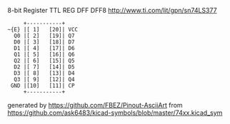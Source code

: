 8-bit Register
TTL REG DFF DFF8
http://www.ti.com/lit/gpn/sn74LS377


	     +-----------+
	~{E} |[ 1]   [20]| VCC
	  Q0 |[ 2]   [19]| Q7
	  D0 |[ 3]   [18]| D7
	  D1 |[ 4]   [17]| D6
	  Q1 |[ 5]   [16]| Q6
	  Q2 |[ 6]   [15]| Q5
	  D2 |[ 7]   [14]| D5
	  D3 |[ 8]   [13]| D4
	  Q3 |[ 9]   [12]| Q4
	 GND |[10]   [11]| CP
	     +-----------+


generated by https://github.com/FBEZ/Pinout-AsciiArt from https://github.com/ask6483/kicad-symbols/blob/master/74xx.kicad_sym